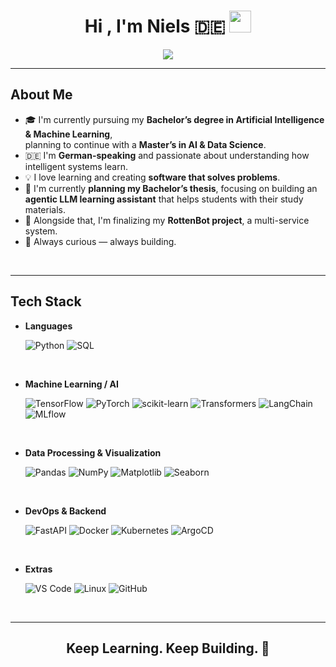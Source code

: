 <h1 align="center"><b>Hi , I'm Niels 🇩🇪</b> <img src="https://media.giphy.com/media/hvRJCLFzcasrR4ia7z/giphy.gif" width="35"></h1>

<p align="center">
  <a href="https://github.com/DenverCoder1/readme-typing-svg">
    <img src="https://readme-typing-svg.herokuapp.com?font=Fira+Code&color=00FFFF&size=25&center=true&vCenter=true&width=600&height=100&lines=👋+German+AI+and+ML+Student;Passionate+about+Learning+and+Building;Developing+Agentic+LLM+Systems;Exploring+AI,+Data+Science+and+DevOps;">
  </a>
</p>

---

<h2>
  <b>About Me</b>
</h2>

- 🎓 I'm currently pursuing my **Bachelor’s degree in Artificial Intelligence & Machine Learning**,  
  planning to continue with a **Master’s in AI & Data Science**.  
- 🇩🇪 I'm **German-speaking** and passionate about understanding how intelligent systems learn.  
- 💡 I love learning and creating **software that solves problems**.  
- 🧠 I'm currently **planning my Bachelor’s thesis**, focusing on building an **agentic LLM learning assistant** that helps students with their study materials.  
- 🤖 Alongside that, I'm finalizing my **RottenBot project**, a multi-service system.  
- 🚀 Always curious — always building. 

<br>

---

<h2>
  <b>Tech Stack</b>
</h2>

<p align="center">

- **Languages**
  
  ![Python](https://img.shields.io/badge/Python-14354C?style=for-the-badge&logo=python&logoColor=white)
  ![SQL](https://img.shields.io/badge/SQL-336791?style=for-the-badge&logo=postgresql&logoColor=white)

<br>

- **Machine Learning / AI**
  
  ![TensorFlow](https://img.shields.io/badge/TensorFlow-FF6F00.svg?style=for-the-badge&logo=tensorflow&logoColor=white)
  ![PyTorch](https://img.shields.io/badge/PyTorch-EE4C2C.svg?style=for-the-badge&logo=pytorch&logoColor=white)
  ![scikit-learn](https://img.shields.io/badge/scikit--learn-F7931E.svg?style=for-the-badge&logo=scikit-learn&logoColor=white)
  ![Transformers](https://img.shields.io/badge/Transformers-FFD43B?style=for-the-badge&logo=huggingface&logoColor=black)
  ![LangChain](https://img.shields.io/badge/LangChain-000000?style=for-the-badge&logo=chainlink&logoColor=white)
  ![MLflow](https://img.shields.io/badge/MLflow-0194E2?style=for-the-badge&logo=mlflow&logoColor=white)

<br>

- **Data Processing & Visualization**

  ![Pandas](https://img.shields.io/badge/Pandas-150458.svg?style=for-the-badge&logo=pandas&logoColor=white)
  ![NumPy](https://img.shields.io/badge/Numpy-013243.svg?style=for-the-badge&logo=numpy&logoColor=white)
  ![Matplotlib](https://img.shields.io/badge/Matplotlib-11557c.svg?style=for-the-badge&logo=plotly&logoColor=white)
  ![Seaborn](https://img.shields.io/badge/Seaborn-66b3ff.svg?style=for-the-badge&logo=python&logoColor=white)

<br>

- **DevOps & Backend**

  ![FastAPI](https://img.shields.io/badge/FastAPI-009688?style=for-the-badge&logo=fastapi&logoColor=white)
  ![Docker](https://img.shields.io/badge/Docker-2496ED.svg?style=for-the-badge&logo=docker&logoColor=white)
  ![Kubernetes](https://img.shields.io/badge/Kubernetes-326ce5.svg?style=for-the-badge&logo=kubernetes&logoColor=white)
  ![ArgoCD](https://img.shields.io/badge/ArgoCD-EF7B4D.svg?style=for-the-badge&logo=argo&logoColor=white)

<br>

- **Extras**

  ![VS Code](https://img.shields.io/badge/VS%20Code-0078d7.svg?style=for-the-badge&logo=visual-studio-code&logoColor=white)
  ![Linux](https://img.shields.io/badge/Linux-FCC624?style=for-the-badge&logo=linux&logoColor=black)
  ![GitHub](https://img.shields.io/badge/GitHub-121011.svg?style=for-the-badge&logo=github&logoColor=white)
</p>

<br>

---

<div align="center">
  <h2><b>Keep Learning. Keep Building. 🚀</b></h2>
</div>
